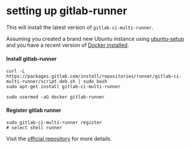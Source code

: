 # setting up gitlab-runner

This will install the latest version of `gitlab-ci-multi-runner`.

Assuming you created a brand new Ubuntu instance using [ubuntu-setup](ubuntu-setup.md) and you have a recent version of [Docker installed](install-docker.md).

#### Install gitlab-runner
```
curl -L https://packages.gitlab.com/install/repositories/runner/gitlab-ci-multi-runner/script.deb.sh | sudo bash
sudo apt-get install gitlab-ci-multi-runner

sudo usermod -aG docker gitlab-runner
```

#### Register gitlab runner
```
sudo gitlab-ci-multi-runner register
# select shell runner
```

Visit the [official repository](https://gitlab.com/gitlab-org/gitlab-ci-multi-runner) for more details.
